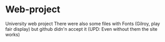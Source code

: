 # Web-project
University web project 
There were also some files with Fonts (Gilroy, play fair display) but github didn'n accept it (UPD: Even without them the site works)
